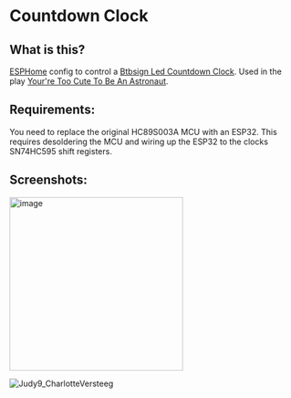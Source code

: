 # Countdown Clock

## What is this?
[ESPHome](https://esphome.io/) config to control a [Btbsign Led Countdown Clock](https://www.aliexpress.us/item/2251832769296171.html).
Used in the play [Your're Too Cute To Be An Astronaut](https://www.cuteastronaut.com/).

## Requirements:
You need to replace the original HC89S003A MCU with an ESP32. This requires desoldering the MCU and wiring up the ESP32 to the clocks SN74HC595 shift registers.

## Screenshots:
<img width="304" alt="image" src="https://user-images.githubusercontent.com/2332647/226678937-ab518dfd-5eb9-4313-aebd-74ae6788bb5a.png">

![Judy9_CharlotteVersteeg](https://user-images.githubusercontent.com/2332647/226687614-4ff302a7-f428-46ef-9946-e2c79fc417e4.jpg)
